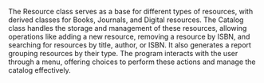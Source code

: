 The Resource class serves as a base for different types of resources, with derived classes for Books, Journals, and Digital resources. The Catalog class handles the storage and management of these resources, allowing operations like adding a new resource, removing a resource by ISBN, and searching for resources by title, author, or ISBN. It also generates a report grouping resources by their type. The program interacts with the user through a menu, offering choices to perform these actions and manage the catalog effectively.

